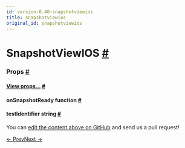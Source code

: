 ```yaml
---
id: version-0.40-snapshotviewios
title: snapshotviewios
original_id: snapshotviewios
---
```

<a id="content"></a><h1><a class="anchor" name="snapshotviewios"></a>SnapshotViewIOS <a class="hash-link" href="docs/snapshotviewios.html#snapshotviewios">#</a></h1><div><noscript></noscript><h3><a class="anchor" name="props"></a>Props <a class="hash-link" href="docs/snapshotviewios.html#props">#</a></h3><div class="props"><div class="prop"><h4 class="propTitle"><a class="anchor" name="view"></a><a href="docs/view.html#props">View props...</a> <a class="hash-link" href="docs/snapshotviewios.html#view">#</a></h4></div><div class="prop"><h4 class="propTitle"><a class="anchor" name="onsnapshotready"></a>onSnapshotReady <span class="propType">function</span> <a class="hash-link" href="docs/snapshotviewios.html#onsnapshotready">#</a></h4></div><div class="prop"><h4 class="propTitle"><a class="anchor" name="testidentifier"></a>testIdentifier <span class="propType">string</span> <a class="hash-link" href="docs/snapshotviewios.html#testidentifier">#</a></h4></div></div></div><p class="edit-page-block">You can <a target="_blank" href="https://github.com/facebook/react-native/blob/master/Libraries/RCTTest/SnapshotViewIOS.ios.js">edit the content above on GitHub</a> and send us a pull request!</p><div class="docs-prevnext"><a class="docs-prev" href="docs/slider.html#content">← Prev</a><a class="docs-next" href="docs/statusbar.html#content">Next →</a></div>